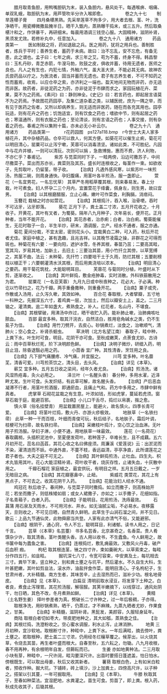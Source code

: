 <!-- { "loadSidebar": true } -->
　　腊月取青鱼胆，用鸭嘴胆矾为末，装入鱼胆内，悬风处干。每遇喉痹、咽痛、单双乳蛾，取胆矾为末，用芦管吹半分许入喉即愈。
　　
　　卷之九十七
　　制旱莲椹子膏
　　四月桑椹黑熟。先采旱莲草不拘多少，用大者去根、茎、叶，洗净晒干。用瓷樽微撒盐腌半日。晒干入甑内，蒸熟曝干捣末，或三五升。然后取桑椹汁和之，作饼暴干，再研细末。每晨用酒调三钱空心服。大固精神，滋阴补肾，黑须发尤效。若修补丸中，任意加入。
　　
　　卷之九十八　通用诸方
　　药品类第一
　　医如制敌之将，药如退敌之兵。医之用药，犹将之用兵也。善制胜者，炼兵于平时；善养生者，蓄药于未病。故曰：治不忘乱，安不忘危，有备无患，此之谓也。孟子曰：七年之病，求三年之艾。苟为不蓄，终身不得。韩昌黎曰：玉札丹砂，青芝赤箭，牛溲马勃，败鼓之皮，俱收并蓄，待用无遗者，医师之良也。凡人之有生也，内犯七情，外触六气，虽大圣大贤，不能必其无病。故神农氏尝药品以疗之。为医流者，固当并蓄而无遗也。君子有志养生者，不可不知药之性而蓄焉，收焉，以应仓卒之索，亦济利之一端也。盈天地间无物而非药，亦无适而非医。故药者，非徒泥药之为药，亦非徒泥于市肆而求之，家园玩植花卉、菜果，莫不为之药焉。《素问》曰：静则神全。《史记》曰：若言药也，即起居言语莫不为之药焉。予故图花药园亭，及集仁道杂着之类，以辅医统，庶为一隅之举，而有见于医药之佐者，又所以却病养生，则无适而非医药，随在而各充其用也。园亭玩适，则有花卉之药也；饥饱适宜，则有饮食之药也；嗜欲中节，则有起居之药也；寒温通所，则有衣服之药也；至论清谈，则有言语之药也；人事交接，则有杂着之药也。春甫之所以集附十篇，亦未必无小补云尔。
　　
　　卷之九十八　通用诸方
　　药品类第一
　　　r花药园图　ps127a118.bmp　r今世士大夫人家多植花卉，其中杂植药品，仓卒可以救人，何其方便。如葵花可以催生止痢，菊花可以明目清心，罂粟可以止泻宁嗽，芙蓉可以消毒溃坚。诸如此类，不可胜纪。凡园中与花卉并植，一则可以清玩，次则可以捐 ，急救博施，惠而不费，济人利物，不亦仁乎？春甫记。
　　紫苏 与苋菜同时下子，一畦两傍，沿边可撒苏子，中间尽撒菜子。菜出而苏亦长，粪菜则及其苏。盛长时连根收之，每茎作一束。如欲收子，先剪取叶，仍留茎，带子收。
　　【治病】凡遇外感风寒，以紫苏叶一味煎汤，热服二碗，则周身通快。孕妇腹痛，用茎叶各半煎汤，服一盏即止。
　　萱花（一名宜男花，一名忘忧草） 其草严冬用稻草覆其根，则来春易发。春上分栽，叶可煮食。妇人怀孕二三个月内，宜置萱花于绛囊，佩身左，则生男，故曰宜男。
　　【治病】以其根磨醋服，立止心痛。嫩叶可作菜食，利胸膈，消痞闷。
　　玉簪花 栽植之时亦如萱花。
　　【治病】其根捣汁，吞入喉，治骨哽。吞时不可沾牙，沾牙即落。
　　葵花 正月下子，粪土盖二寸浓，五月开花收之，十月收子。开黄花，其叶有叉者，为蜀葵。隔年八九月种子，次年易长，便开花。正月种者，当年不能开花。
　　【治病】其花赤者，治赤痢；白者，治白痢。蜀葵能催生，无花时取子一合，半生半炒，研末，酒调服，立产。经水不通者，服之亦通。
　　菊花 夏间分栽，不宜太密，密则花头小。宜栽黄白二种，可入药，秋后开花者尤佳。家庭中植之，甚有逸趣，且兆吉祥。以其晚节凌霜之操，非群花之可得而斑也。种菊花有六要：一要向阳，遮护冰雪，冬养其根，春苗乃茁；二要高其畦，宽其沟，岁易其地，加新土，去旧土；三要治其苗，用小竹扦立其傍，以草宽缚之，其茎不曲，法云：未种菊，先扦竹；四要培干土于久雨，防烂其根；五要削榜枝以植正干；六要朝灌清水沃其根，而后用粪浇培以浓本。
　　【治病】明目清心之要药。用干菊花筑枕，大能聪明耳目。
　　芙蓉花 与菊同时分植，叶盛时从下剪，逐渐收之。
　　【治病】其叶鲜捣，敷金疮肿毒，实时消散。外科铁箍散用之为君。
　　罂粟花（一名亚芙蓉） 九月九日或中秋夜种之，花必大，子必满。种讫以竹帚扫之，花乃千瓣。两手重叠撒种，则重叠开花。
　　【治病】粟子或壳，作散或入汤用，止久泻久嗽，其效如神。
　　百合花 春取根，大者擘瓣，五寸地一科种之。先掘深五六寸，着鸡粪一层，次加土，然后以瓣安土上，盖之。二三月锄之，灌清粪。逾二年如盏大，煮熟食之，补人。红花者，名山丹，不堪食。
　　【治病】其根擘破，用沸汤中炸过，晒干收贮入药。能补肺止嗽，治肺痈咳吐脓血。
　　百部 最宜多种。取其汗浣衣，自然洁白，胜用皂角碱水之类，仍不生虱子为佳。
　　【治病】用竹刀劈开，去皮心。砂锅煮烂，淡食之，治嗽顺气，清肺火；空心食之，补肾杀蛔虫。
　　草决明（北方名望江南） 春取子，畦中种，上粪下水。叶生时可食，明目。花阴干亦可食。至秋成嫩荚，点荼食尤妙。古诗云：雨中百草秋烂死，阶下决明颜色鲜。
　　【治病】决明子微炒，研细入药，明目止泪，除昏退翳必用之药。
　　小茴香 宜广种。其性清香，烹饪用之良。
　　【治病】凡下部气痛腰疼、冷气痛，并宜服之。
　　川芎 宜多种。叶名蘼芜，清香可爱。川芎煎茶饮之，清头目，去头风。
　　【治病】详见《本草》。
　　蕲艾 宜多种。五月五日收之梁间，经年久者尤良。
　　【治病】煎汤洗，诸风湿热疮毒，灸火必用之。
　　泽兰叶（一名醒头香） 春分种，多用水濯，近泽畔尤发。生叶可食。头发炽结，有此草可解，故名醒头香。
　　【治病】产后恶血凝滞不行者，用茎叶煎酒服，即通瘀血，且痛止气和。药方中多用之，市肆中鲜有真者。
　　虎掌草 石砌花盆栽之有生意。叶浓如钱，形如虎掌，蔓延若虎须。窗草石栽于庭，能避百邪。
　　【治病】小儿口干舌尽，捣烂以帛裹，揩之愈。
　　慎火草（俗名挂壁青） 用盆栽置房屋上，能避火，故名慎火。四季长青可爱。
　　【治病】将茎叶烂捣，敷火丹、亦游火疹极效。
　　地肤草（一名铁扫帚） 此草一种一干而百枝，叶细而青俊可玩，秋后结子，名地肤子。霜后叶调，枝梗可为扫帚，故名铁扫帚。
　　【治病】采嫩枝叶捣汁，空心饮之治血淋。无叶用子煎汤服。孕妇子淋，小便不通，用地肤草一味最效。
　　莲花（一名荷花） 春取藕梢，头插积泥池中，至夏便发荷叶。若种莲子，卒难长生，且不成藕。五六月初开花，蕊名曰菡萏，其花心收之名曰佛座须。周濂溪《爱莲说》云：出淤泥而不染，濯清涟而不妖。中通外直，不蔓不枝，香远益清，亭亭净直，此所谓莲花之君子者也。大夫之庭不可无之。
　　【治病】其叶鲜捣煎汤，止吐血。四生丸、枳术丸皆用其叶。花心大能涩精补肾。荷叶收干者，烧灰存性，止诸失血，十灰散中用之。
　　千瓣石榴花 家庭植之，最宜供玩，有明目之祥。五月五日戴之，一岁无暗目之病。
　　【治病】其花瓣塞鼻中，止衄。
　　紫威花 类萱花，其花上有黑点子，不可去之。收其花阴干入药。
　　【治病】花能治妇人经水不通。
　　鸡冠花 秋后收子。春间种，与苋菜子同时撒捣。如立而撒子，则高株始开花；若坐而撒子，则低株矮如扇；或女人裙撒子，亦如之；以手撒子，花细如指。子名青葙子，白者入药。
　　【治病】子能明目。花用煎汤，洗痔最效。
　　石菖蒲 用石泉及天雨水，不可用河水、井水。如无油腻尘垢，不必易水。夜移露天，旦则收之，不可见日晒，自然青久鲜明。此草生于山涧石溜之间，并不见日。歌云：上品九节通仙灵，此物舜廊当共登。人家有此亦清气不俗，又能避邪。
　　【治病】根阴干，通心窍，令人不忘，聪明耳目，利诸郁。读书人用之，日记千言。
　　芸草（《本草》名芸薹） 书多名芸香，北京甚奇之，名香菜。贵人肴馔杂少许，取其清香。茎叶类醒头香。古人用以收书，不生蠹鱼。今人鲜用之，故书箧中每为蠹鱼之害。
　　【治病】连根捣烂，敷乳痈最效。又敷风火丹毒，破产后血积 瘕。
　　枸杞 取其根连茎，锉之四寸许，束如羹碗大，以草索束之，每畦分作四五行，如韭畦。
　　掘坑深七八寸，令宽可容束，中安粪及土，每坑相去三寸。粪毕下束，竖立种之，别和粪土壅之与坑平，然后灌水。不久自生大科，生叶甚肥嫩，其叶如剪韭法，滚水炸，油盐拌食作菜，能明目清心。子名枸杞子，生甘肃州者，大补精髓。南方生者，其味苦辛，止去湿热而已，滋补少功。根名地骨皮。
　　【治病】见《本草》。
　　白扁豆 清明前取水浸豆，将发芽下土种之。白者良，煮食止泻理胃。其花煎汤服，解宿酲。其荚半嫩摘下，以线穿过，通风处阴干，勿日晒，其色不改，冬月煮熟如鲜。
　　【治病】详见《本草》。
　　黄精（土名野生姜） 择叶参差者为真。劈破长二寸许种之，过一年后极稠，子亦得。
　　取根净洗，用砂锅煮熟，晒干，仍蒸过，才不麻辣。九蒸九晒者尤妙，作果食之，甘美。
　　【治病】补精髓，滋阴补肾。黑髭发，美颜容，久服轻身延年。
　　商陆 取根白者切如枣大，带皮肥地种之，其大如瓠，蒸熟食之佳。
　　【治病】其根烂捣，洗澄粉收之。空心蜜水调服，利水止泻，止淋消肿。
　　地黄 三月初种，宜沙软地。取根断寸许，种畦中，上粪下水。一年后满畦，摘去傍叶，粪土壅之。若取根种，肥士盖二三寸浓，仍用经冬烂穣草覆之。候芽出，以火烧其草，令烧去其苗，再生者叶盛而根大。自春至秋，五六耘之，勿锄。八九月收根，春不用再种，有余根明年自发，但耨耘而已。
　　生姜 亦如地黄种法。二三月取小块有芽，种畦中，一尺许阔，畦沟要深尺许。出苗时要搭日蓬遮盖，怕日怕水。傍根既生，可以取出母姜，秋后又收其新者。
　　薯蓣 取根白色，上有如米白粒者，预收作种。掘大坑，下铺砖，砖上填沙，沙上加粪土，四傍高尺许，以子种之。搭架以引其蔓，一年可掘取用。
　　【治病】见《本草》。
　　牛膝 秋取其子，至春如种菜法。宜湿肥地，水粪灌之。苗生可食。剪苗了，即上粪。根入药，秋成先收其子，后锄其根。
